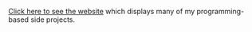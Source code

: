 [Click here to see the website](https://freddyox.github.io/) which displays many of
my programming-based side projects.
